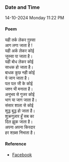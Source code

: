 ### Date and Time

14-10-2024 Monday 11:22 PM

#### Poem

यही तर्क लेकर ग़ुस्सा  <br />
आग लगा जाता है ! <br />
यही अर्क लेकर कोई  <br />
जुस्सा पा जाता है।  <br />
यही बोध लेकर कोई  <br />
साधक हो जाता है।  <br />
बाधक कुछ नही कोई  <br />
ये जान जाता है।  <br />
पल पल जी के कोई  <br />
जश्न भी मनाता है।  <br />
अनुभव से गुजर कोई  <br />
भाग या जाग जाता है।  <br />
संसार शाला से कोई  <br />
शुद्ध बुद्ध हो जाता है।  <br />
शुक्रगुज़ार हूँ सब का  <br />
दिल झुक जाता है।  <br />
अपना अपना किरदार  <br />
हर शख़्स निभाता है।

#### Reference

* [Facebook](https://www.facebook.com/share/v/pRxhr4sDsFVYP53k/)
